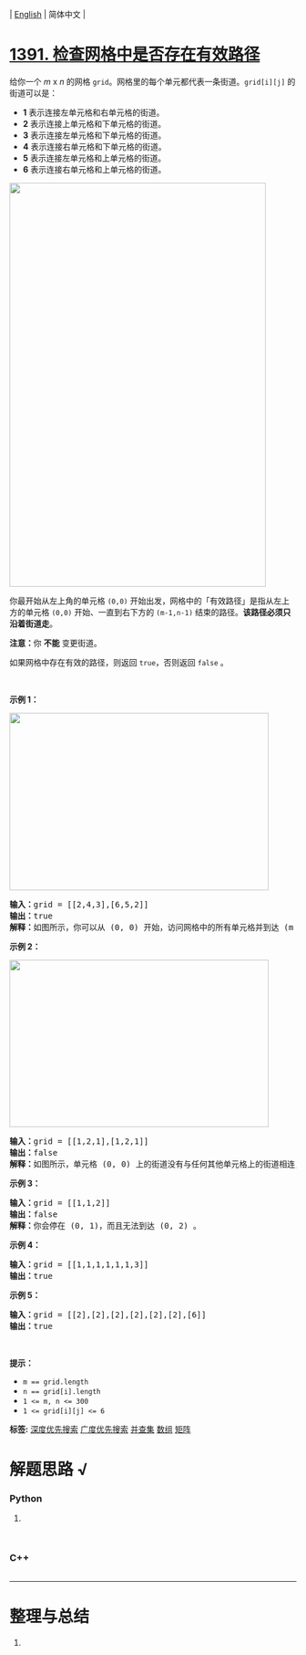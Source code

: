 | [English](README_EN.md) | 简体中文 |

# [1391. 检查网格中是否存在有效路径](https://leetcode.cn/problems/check-if-there-is-a-valid-path-in-a-grid)
<p>给你一个 <em>m</em> x <em>n</em> 的网格 <code>grid</code>。网格里的每个单元都代表一条街道。<code>grid[i][j]</code> 的街道可以是：</p>

<ul>
	<li><strong>1</strong> 表示连接左单元格和右单元格的街道。</li>
	<li><strong>2</strong> 表示连接上单元格和下单元格的街道。</li>
	<li><strong>3</strong>&nbsp;表示连接左单元格和下单元格的街道。</li>
	<li><strong>4</strong> 表示连接右单元格和下单元格的街道。</li>
	<li><strong>5</strong> 表示连接左单元格和上单元格的街道。</li>
	<li><strong>6</strong> 表示连接右单元格和上单元格的街道。</li>
</ul>

<p><img alt="" src="https://assets.leetcode-cn.com/aliyun-lc-upload/uploads/2020/03/21/main.png" style="height: 708px; width: 450px;"></p>

<p>你最开始从左上角的单元格 <code>(0,0)</code> 开始出发，网格中的「有效路径」是指从左上方的单元格 <code>(0,0)</code> 开始、一直到右下方的 <code>(m-1,n-1)</code> 结束的路径。<strong>该路径必须只沿着街道走</strong>。</p>

<p><strong>注意：</strong>你 <strong>不能</strong> 变更街道。</p>

<p>如果网格中存在有效的路径，则返回 <code>true</code>，否则返回 <code>false</code> 。</p>

<p>&nbsp;</p>

<p><strong>示例 1：</strong></p>

<p><img alt="" src="https://assets.leetcode-cn.com/aliyun-lc-upload/uploads/2020/03/21/e1.png" style="height: 311px; width: 455px;"></p>

<pre><strong>输入：</strong>grid = [[2,4,3],[6,5,2]]
<strong>输出：</strong>true
<strong>解释：</strong>如图所示，你可以从 (0, 0) 开始，访问网格中的所有单元格并到达 (m - 1, n - 1) 。
</pre>

<p><strong>示例 2：</strong></p>

<p><img alt="" src="https://assets.leetcode-cn.com/aliyun-lc-upload/uploads/2020/03/21/e2.png" style="height: 293px; width: 455px;"></p>

<pre><strong>输入：</strong>grid = [[1,2,1],[1,2,1]]
<strong>输出：</strong>false
<strong>解释：</strong>如图所示，单元格 (0, 0) 上的街道没有与任何其他单元格上的街道相连，你只会停在 (0, 0) 处。
</pre>

<p><strong>示例 3：</strong></p>

<pre><strong>输入：</strong>grid = [[1,1,2]]
<strong>输出：</strong>false
<strong>解释：</strong>你会停在 (0, 1)，而且无法到达 (0, 2) 。
</pre>

<p><strong>示例 4：</strong></p>

<pre><strong>输入：</strong>grid = [[1,1,1,1,1,1,3]]
<strong>输出：</strong>true
</pre>

<p><strong>示例 5：</strong></p>

<pre><strong>输入：</strong>grid = [[2],[2],[2],[2],[2],[2],[6]]
<strong>输出：</strong>true
</pre>

<p>&nbsp;</p>

<p><strong>提示：</strong></p>

<ul>
	<li><code>m == grid.length</code></li>
	<li><code>n == grid[i].length</code></li>
	<li><code>1 &lt;= m, n &lt;= 300</code></li>
	<li><code>1 &lt;= grid[i][j] &lt;= 6</code></li>
</ul>

**标签:**  [深度优先搜索](https://leetcode.cn/tag/depth-first-search) [广度优先搜索](https://leetcode.cn/tag/breadth-first-search) [并查集](https://leetcode.cn/tag/union-find) [数组](https://leetcode.cn/tag/array) [矩阵](https://leetcode.cn/tag/matrix) 
# 解题思路 √

### Python

1. 

```python

```


```python

```

### C++

```cpp

```

---



# 整理与总结

1. 